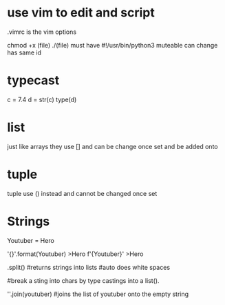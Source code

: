 # use vim to edit and script
  .vimrc is the vim options

  chmod +x (file)
  ./(file) 
  must have 
  #!/usr/bin/python3
  muteable can change has same id

# typecast 
  c = 7.4 
  d = str(c)
  type(d)
  <class str>
  
# list
  just like arrays they use [] and can be change once set and be added onto
  
# tuple
  tuple use () instead and cannot be changed once set 
  
# Strings
  Youtuber = Hero
  
  '{}'.format(Youtuber)
  \>Hero
  f'{Youtuber}'
  \>Hero
  
  .split() #returns strings into lists #auto does white spaces
  
  #break a sting into chars by type castings into a list().
 
  ''.join(youtuber) #joins the list of youtuber onto the empty string 
  
  
